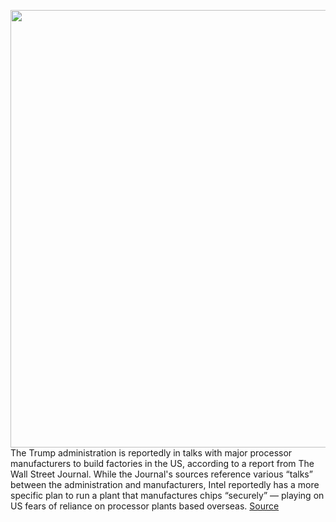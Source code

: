 <img src='https://cdn.vox-cdn.com/thumbor/bCD9lWEDv-P8oTOu3jpQ8YIXJrk=/0x0:2040x1360/1200x800/filters:focal(857x517:1183x843)/cdn.vox-cdn.com/uploads/chorus_image/image/66777620/VGS01017.0.0.jpg' width='700px' /><br/>
The Trump administration is reportedly in talks with major processor manufacturers to build factories in the US, according to a report from The Wall Street Journal. While the Journal's sources reference various “talks” between the administration and manufacturers, Intel reportedly has a more specific plan to run a plant that manufactures chips “securely” — playing on US fears of reliance on processor plants based overseas.
<a href='https://www.theverge.com/2020/5/10/21253922/trump-intel-tsmc-us-processor-factories'> Source <a/>